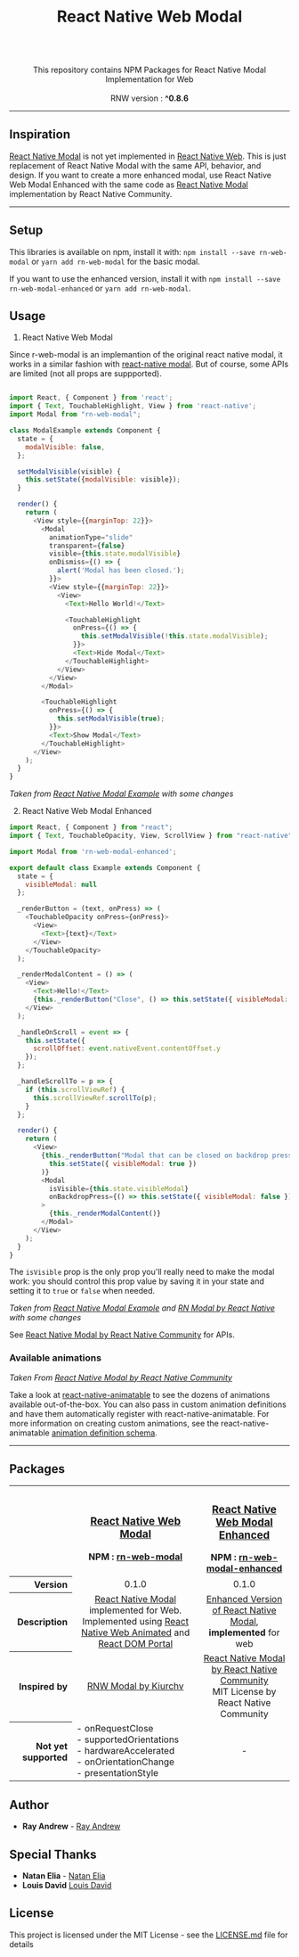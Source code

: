 <h1 align="center">
  <br>
  React Native Web Modal
  <br>
  <br>
</h1>

<p align="center">
  <br />
  This repository contains NPM Packages for React Native Modal Implementation for Web
  <br />
  <br />
  RNW version : <b>^0.8.6</b>
</p>

---

## Inspiration

[React Native Modal](https://facebook.github.io/react-native/docs/modal.html) is not yet implemented in [React Native Web](https://github.com/necolas/react-native-web). This is just replacement of React Native Modal with the same API, behavior, and design. If you want to create a more enhanced modal, use React Native Web Modal Enhanced with the same code as [React Native Modal](https://github.com/react-native-community/react-native-modal) implementation by React Native Community.

---

## Setup

This libraries is available on npm, install it with: `npm install --save rn-web-modal` or `yarn add rn-web-modal` for the basic modal.

If you want to use the enhanced version, install it with `npm install --save rn-web-modal-enhanced` or `yarn add rn-web-modal`.

## Usage

1. React Native Web Modal

Since r-web-modal is an implemantion of the original react native modal, it works in a similar fashion with [react-native modal](https://facebook.github.io/react-native/docs/modal.html). But of course, some APIs are limited (not all props are suppported).

```javascript

import React, { Component } from 'react';
import { Text, TouchableHighlight, View } from 'react-native';
import Modal from "rn-web-modal";

class ModalExample extends Component {
  state = {
    modalVisible: false,
  };

  setModalVisible(visible) {
    this.setState({modalVisible: visible});
  }

  render() {
    return (
      <View style={{marginTop: 22}}>
        <Modal
          animationType="slide"
          transparent={false}
          visible={this.state.modalVisible}
          onDismiss={() => {
            alert('Modal has been closed.');
          }}>
          <View style={{marginTop: 22}}>
            <View>
              <Text>Hello World!</Text>

              <TouchableHighlight
                onPress={() => {
                  this.setModalVisible(!this.state.modalVisible);
                }}>
                <Text>Hide Modal</Text>
              </TouchableHighlight>
            </View>
          </View>
        </Modal>

        <TouchableHighlight
          onPress={() => {
            this.setModalVisible(true);
          }}>
          <Text>Show Modal</Text>
        </TouchableHighlight>
      </View>
    );
  }
}
```

_Taken from [React Native Modal Example](https://facebook.github.io/react-native/docs/modal.html) with some changes_

2. React Native Web Modal Enhanced

```javascript
import React, { Component } from "react";
import { Text, TouchableOpacity, View, ScrollView } from "react-native";

import Modal from 'rn-web-modal-enhanced';

export default class Example extends Component {
  state = {
    visibleModal: null
  };

  _renderButton = (text, onPress) => (
    <TouchableOpacity onPress={onPress}>
      <View>
        <Text>{text}</Text>
      </View>
    </TouchableOpacity>
  );

  _renderModalContent = () => (
    <View>
      <Text>Hello!</Text>
      {this._renderButton("Close", () => this.setState({ visibleModal: false }))}
    </View>
  );

  _handleOnScroll = event => {
    this.setState({
      scrollOffset: event.nativeEvent.contentOffset.y
    });
  };

  _handleScrollTo = p => {
    if (this.scrollViewRef) {
      this.scrollViewRef.scrollTo(p);
    }
  };

  render() {
    return (
      <View>
        {this._renderButton("Modal that can be closed on backdrop press", () =>
          this.setState({ visibleModal: true })
        )}
        <Modal
          isVisible={this.state.visibleModal}
          onBackdropPress={() => this.setState({ visibleModal: false })}
        >
          {this._renderModalContent()}
        </Modal>
      </View>
    );
  }
}
```

The `isVisible` prop is the only prop you'll really need to make the modal work: you should control this prop value by saving it in your state and setting it to `true` or `false` when needed.

_Taken from [React Native Modal Example](https://snack.expo.io/@kulack/react-native-modal-example) and [RN Modal by React Native](https://github.com/react-native-community/react-native-modal) with some changes_

See [React Native Modal by React Native Community](https://github.com/react-native-community/react-native-modal) for APIs.

### Available animations

_Taken From [React Native Modal by React Native Community](https://github.com/react-native-community/react-native-modal)_

Take a look at [react-native-animatable](https://github.com/oblador/react-native-animatable) to see the dozens of animations available out-of-the-box. You can also pass in custom animation definitions and have them automatically register with react-native-animatable. For more information on creating custom animations, see the react-native-animatable [animation definition schema](https://github.com/oblador/react-native-animatable#animation-definition-schema).

---

## Packages

<table width="100%">
  <tr>
    <th>&nbsp;</th>
    <th>
      <h3><a href="https://github.com/rayandrews/react-native-web-modal/packages/react-native-web-modal">React Native Web Modal</a></h3>
      NPM : <a href="https://npm.im/rn-web-modal">rn-web-modal</a>
      <br />
    </th>
    <th>
      <h3><a href="https://github.com/rayandrews/react-native-web-modal/packages/react-native-web-modal-enchanced">React Native Web Modal Enhanced</a></h3>
      NPM : <a href="https://npm.im/rn-web-modal">rn-web-modal-enhanced</a>
      <br />
    </th>
  <tr>
  <tr>
    <th align="right">Version</th>
    <td align="center">0.1.0</td>
    <td align="center">0.1.0</td>
  </tr>
  <tr>
    <th align="right">Description</th>
    <td align="center"><a href="">React Native Modal</a> implemented for Web.<br />
    Implemented using
    <a href="https://github.com/necolas/react-native-web">React Native Web Animated</a> and <a href="https://reactjs.org/docs/portals.html">React DOM Portal</a><br />
    </td>
    <td align="center"><a href="https://github.com/react-native-community/react-native-modal">Enhanced Version of React Native Modal</a>, <b>implemented</b> for web<br />
    </td>
  </tr>
  <tr>
    <th align="right">Inspired by</th>
    <td align="center">
      <a href="https://github.com/kiurchv/react-native-web-modal">RNW Modal by Kiurchv</a>
    </td>
    <td align="center">
      <a href="https://github.com/react-native-community/react-native-modal">React Native Modal by React Native Community</a><br />
      MIT License by React Native Community</a>
    </td>
  </tr>
  <tr>
    <th align="right">Not yet supported</th>
    <td align="left">
      - onRequestClose<br />
      - supportedOrientations<br />
      - hardwareAccelerated<br />
      - onOrientationChange<br />
      - presentationStyle<br />
    </td>
    <td align="center">-</td>
  </tr>
</table>

## Author

* **Ray Andrew** - [Ray Andrew](https://github.com/rayandrews)

## Special Thanks

* **Natan Elia** - [Natan Elia](https://github.com/natanelia)
* **Louis David** [Louis David](https://github.com/louvidc)

## License

This project is licensed under the MIT License - see the [LICENSE.md](LICENSE.md) file for details